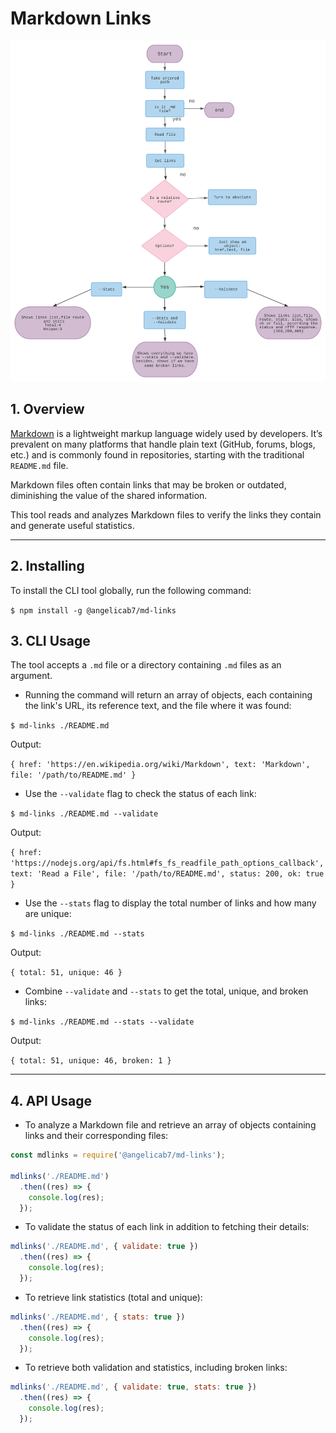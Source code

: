 # Markdown Links

<img src='./src/img/Md-links.svg'>


## 1. Overview

[Markdown](https://en.wikipedia.org/wiki/Markdown) is a lightweight markup language widely used by developers. It’s prevalent on many platforms that handle plain text (GitHub, forums, blogs, etc.) and is commonly found in repositories, starting with the traditional `README.md` file.

Markdown files often contain links that may be broken or outdated, diminishing the value of the shared information.

This tool reads and analyzes Markdown files to verify the links they contain and generate useful statistics.

----------

## 2. Installing

To install the CLI tool globally, run the following command:

`$ npm install -g @angelicab7/md-links` 

## 3. CLI Usage

The tool accepts a `.md` file or a directory containing `.md` files as an argument.

-   Running the command will return an array of objects, each containing the link's URL, its reference text, and the file where it was found:

`$ md-links ./README.md` 

Output:

`{
  href: 'https://en.wikipedia.org/wiki/Markdown',
  text: 'Markdown',
  file: '/path/to/README.md'
}` 

-   Use the `--validate` flag to check the status of each link:

`$ md-links ./README.md --validate` 

Output:

`{
  href: 'https://nodejs.org/api/fs.html#fs_fs_readfile_path_options_callback',
  text: 'Read a File',
  file: '/path/to/README.md',
  status: 200,
  ok: true
}` 

-   Use the `--stats` flag to display the total number of links and how many are unique:

`$ md-links ./README.md --stats` 

Output:

`{ total: 51, unique: 46 }` 

-   Combine `--validate` and `--stats` to get the total, unique, and broken links:

`$ md-links ./README.md --stats --validate` 

Output:

`{ total: 51, unique: 46, broken: 1 }` 

----------

## 4. API Usage

-   To analyze a Markdown file and retrieve an array of objects containing links and their corresponding files:

```javascript
const mdlinks = require('@angelicab7/md-links');

mdlinks('./README.md')
  .then((res) => {
    console.log(res);
  });
```

-   To validate the status of each link in addition to fetching their details:

```javascript
mdlinks('./README.md', { validate: true })
  .then((res) => {
    console.log(res);
  });
```

-   To retrieve link statistics (total and unique):

```javascript
mdlinks('./README.md', { stats: true })
  .then((res) => {
    console.log(res);
  });
```

-   To retrieve both validation and statistics, including broken links:

```javascript
mdlinks('./README.md', { validate: true, stats: true })
  .then((res) => {
    console.log(res);
  });
```
